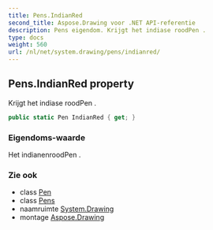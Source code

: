 ```yaml
---
title: Pens.IndianRed
second_title: Aspose.Drawing voor .NET API-referentie
description: Pens eigendom. Krijgt het indiase roodPen .
type: docs
weight: 560
url: /nl/net/system.drawing/pens/indianred/
---
```

## Pens.IndianRed property

Krijgt het indiase roodPen .

```csharp
public static Pen IndianRed { get; }
```

### Eigendoms-waarde

Het indianenroodPen .

### Zie ook

* class [Pen](../../pen/)
* class [Pens](../)
* naamruimte [System.Drawing](../../pens/)
* montage [Aspose.Drawing](../../../)


